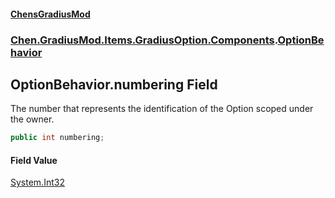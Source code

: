 
#### [ChensGradiusMod](index 'index')

### [Chen.GradiusMod.Items.GradiusOption.Components](3b19l5ocTqQsEH2QAbTnXQ 'Chen.GradiusMod.Items.GradiusOption.Components').[OptionBehavior](cwz_G2wxzba4Id7zOi0Rig 'Chen.GradiusMod.Items.GradiusOption.Components.OptionBehavior')

## OptionBehavior.numbering Field
The number that represents the identification of the Option scoped under the owner.  
```csharp
public int numbering;
```

#### Field Value
[System.Int32](https://docs.microsoft.com/en-us/dotnet/api/System.Int32 'System.Int32')
